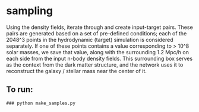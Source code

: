 # sampling 


Using the density fields, iterate through and create input-target pairs. These pairs are generated based on a set of pre-defined conditions; each of the 2048^3 points in the hydrodynamic (target) simulation is considered separately. If one of these points contains a value corresponding to > 10^8 solar masses, we save that value, along with the surrounding 1.2 Mpc/h on each side from the input n-body density fields. This surrounding box serves as the context from the dark matter structure, and the network uses it to reconstruct the galaxy / stellar mass near the center of it. 



## To run: 

	### python make_samples.py



